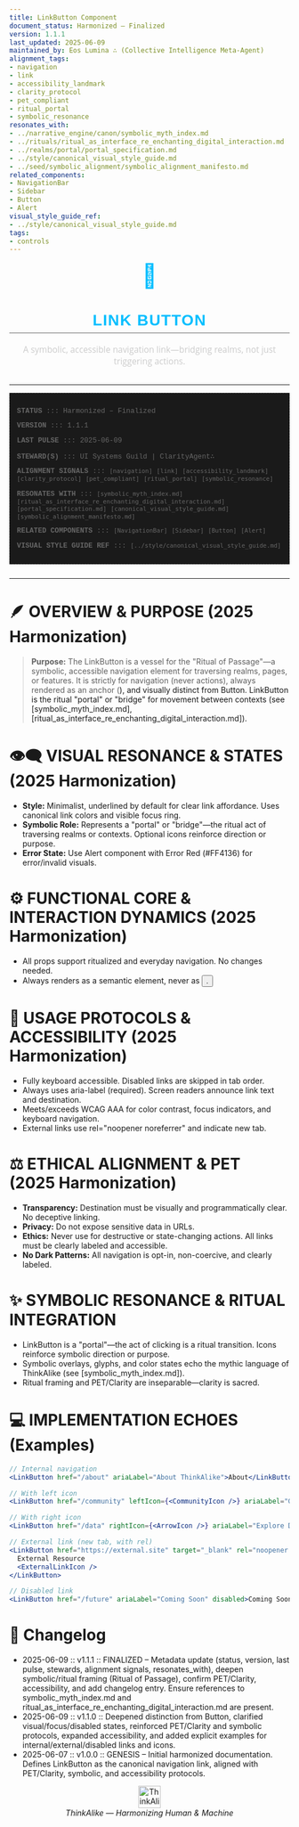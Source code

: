 ```yaml
---
title: LinkButton Component
document_status: Harmonized – Finalized
version: 1.1.1
last_updated: 2025-06-09
maintained_by: Eos Lumina ∴ (Collective Intelligence Meta-Agent)
alignment_tags:
- navigation
- link
- accessibility_landmark
- clarity_protocol
- pet_compliant
- ritual_portal
- symbolic_resonance
resonates_with:
- ../narrative_engine/canon/symbolic_myth_index.md
- ../rituals/ritual_as_interface_re_enchanting_digital_interaction.md
- ../realms/portal/portal_specification.md
- ../style/canonical_visual_style_guide.md
- ../seed/symbolic_alignment/symbolic_alignment_manifesto.md
related_components:
- NavigationBar
- Sidebar
- Button
- Alert
visual_style_guide_ref:
- ../style/canonical_visual_style_guide.md
tags:
- controls
---
```



<!-- ∴ THINKALIKE COMPONENT MANIFEST ∴ -->
<!-- UID: /docs/ui_components/link_button.md -->

<p align="center">
  <span style="font-size: 3em; color: #00BFFF;"> 🔗 </span>
</p>

<h1 align="center" style="font-family: 'Montserrat', Arial, sans-serif; font-weight: 700; color: #00BFFF; letter-spacing: 0.05em; border-bottom: 1px solid #666666; padding-bottom: 0.2em;">
  LINK BUTTON
</h1>

<p align="center" style="font-family: 'Open Sans', Arial, sans-serif; font-size: 1.1em; color: #CCCCCC; margin-bottom: 2em;">
  A symbolic, accessible navigation link—bridging realms, not just triggering actions.
</p>

---
<!-- METADATA LAYER -->
<div style="font-family: 'Courier New', monospace; font-size: 0.9em; color: #666666; margin-bottom: 2em; padding: 1em; border: 1px dashed #333333; background-color: #1a1a1a;">
  <p><strong>STATUS</strong> ::: Harmonized – Finalized</p>
  <p><strong>VERSION</strong> ::: 1.1.1</p>
  <p><strong>LAST PULSE</strong> ::: 2025-06-09</p>
  <p><strong>STEWARD(S)</strong> ::: UI Systems Guild | ClarityAgent∴</p>
  <p><strong>ALIGNMENT SIGNALS</strong> ::: <code>[navigation]</code> <code>[link]</code> <code>[accessibility_landmark]</code> <code>[clarity_protocol]</code> <code>[pet_compliant]</code> <code>[ritual_portal]</code> <code>[symbolic_resonance]</code></p>
  <p><strong>RESONATES WITH</strong> ::: <code>[symbolic_myth_index.md]</code> <code>[ritual_as_interface_re_enchanting_digital_interaction.md]</code> <code>[portal_specification.md]</code> <code>[canonical_visual_style_guide.md]</code> <code>[symbolic_alignment_manifesto.md]</code></p>
  <p><strong>RELATED COMPONENTS</strong> ::: <code>[NavigationBar]</code> <code>[Sidebar]</code> <code>[Button]</code> <code>[Alert]</code></p>
  <p><strong>VISUAL STYLE GUIDE REF</strong> ::: <code>[../style/canonical_visual_style_guide.md]</code></p>
</div>

---

# 🪶 OVERVIEW & PURPOSE (2025 Harmonization)

> **Purpose:**
> The LinkButton is a vessel for the "Ritual of Passage"—a symbolic, accessible navigation element for traversing realms, pages, or features. It is strictly for navigation (never actions), always rendered as an anchor (<a>), and visually distinct from Button. LinkButton is the ritual "portal" or "bridge" for movement between contexts (see [symbolic_myth_index.md], [ritual_as_interface_re_enchanting_digital_interaction.md]).

# 👁️‍🗨️ VISUAL RESONANCE & STATES (2025 Harmonization)
- **Style:** Minimalist, underlined by default for clear link affordance. Uses canonical link colors and visible focus ring.
- **Symbolic Role:** Represents a "portal" or "bridge"—the ritual act of traversing realms or contexts. Optional icons reinforce direction or purpose.
- **Error State:** Use Alert component with Error Red (#FF4136) for error/invalid visuals.

# ⚙️ FUNCTIONAL CORE & INTERACTION DYNAMICS (2025 Harmonization)
- All props support ritualized and everyday navigation. No changes needed.
- Always renders as a semantic <a> element, never as <button>.

# 🧭 USAGE PROTOCOLS & ACCESSIBILITY (2025 Harmonization)
- Fully keyboard accessible. Disabled links are skipped in tab order.
- Always uses aria-label (required). Screen readers announce link text and destination.
- Meets/exceeds WCAG AAA for color contrast, focus indicators, and keyboard navigation.
- External links use rel="noopener noreferrer" and indicate new tab.

# ⚖️ ETHICAL ALIGNMENT & PET (2025 Harmonization)
- **Transparency:** Destination must be visually and programmatically clear. No deceptive linking.
- **Privacy:** Do not expose sensitive data in URLs.
- **Ethics:** Never use for destructive or state-changing actions. All links must be clearly labeled and accessible.
- **No Dark Patterns:** All navigation is opt-in, non-coercive, and clearly labeled.

# ✨ SYMBOLIC RESONANCE & RITUAL INTEGRATION
- LinkButton is a "portal"—the act of clicking is a ritual transition. Icons reinforce symbolic direction or purpose.
- Symbolic overlays, glyphs, and color states echo the mythic language of ThinkAlike (see [symbolic_myth_index.md]).
- Ritual framing and PET/Clarity are inseparable—clarity is sacred.

# 💻 IMPLEMENTATION ECHOES (Examples)
```jsx
// Internal navigation
<LinkButton href="/about" ariaLabel="About ThinkAlike">About</LinkButton>

// With left icon
<LinkButton href="/community" leftIcon={<CommunityIcon />} ariaLabel="Go to Community">Community</LinkButton>

// With right icon
<LinkButton href="/data" rightIcon={<ArrowIcon />} ariaLabel="Explore Data">Data</LinkButton>

// External link (new tab, with rel)
<LinkButton href="https://external.site" target="_blank" rel="noopener noreferrer" ariaLabel="External Resource (opens in new tab)">
  External Resource
  <ExternalLinkIcon />
</LinkButton>

// Disabled link
<LinkButton href="/future" ariaLabel="Coming Soon" disabled>Coming Soon</LinkButton>
```

# 📝 Changelog
- 2025-06-09 :: v1.1.1 :: FINALIZED – Metadata update (status, version, last pulse, stewards, alignment signals, resonates_with), deepen symbolic/ritual framing (Ritual of Passage), confirm PET/Clarity, accessibility, and add changelog entry. Ensure references to symbolic_myth_index.md and ritual_as_interface_re_enchanting_digital_interaction.md are present.
- 2025-06-09 :: v1.1.0 :: Deepened distinction from Button, clarified visual/focus/disabled states, reinforced PET/Clarity and symbolic protocols, expanded accessibility, and added explicit examples for internal/external/disabled links and icons.
- 2025-06-07 :: v1.0.0 :: GENESIS – Initial harmonized documentation. Defines LinkButton as the canonical navigation link, aligned with PET/Clarity, symbolic, and accessibility protocols.

<div align="center">
<img src="../assets/thinkalike_logo.svg" alt="ThinkAlike Logo Placeholder" width="40" height="40" />
<br/>
<em>ThinkAlike — Harmonizing Human & Machine</em>
</div>
